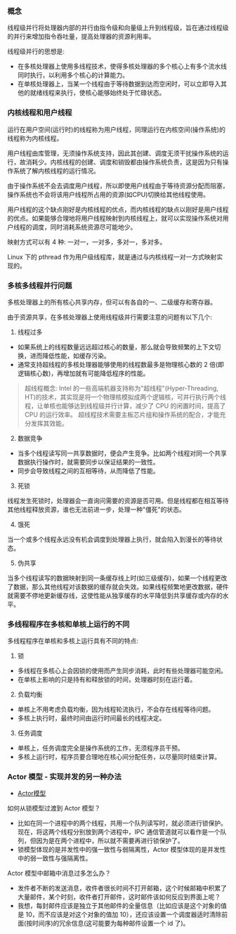 

### 概念

线程级并行将处理器内部的并行由指令级和向量级上升到线程级，旨在通过线程级的并行来增加指令吞吐量，提高处理器的资源利用率。

线程级并行的思想是:
- 在多核处理器上使用多线程技术，使得多核处理器的多个核心上有多个流水线同时执行，以利用多个核心的计算能力。
- 在单核处理器上，当某一个线程由于等待数据到达而空闲时，可以立即导入其他的就绪线程来执行，使核心能够始终处于忙碌状态。

### 内核线程和用户线程

运行在用户空间(运行时)的线程称为用户线程，同理运行在内核空间(操作系统)的线程称为内核线程。

用户线程由库管理，无须操作系统支持，因此其创建、调度无须干扰操作系统的运行，故消耗少。内核线程的创建、调度和销毁都由操作系统负责，这是因为只有操作系统了解内核线程的运行情况。

由于操作系统不会去调度用户线程，所以即使用户线程由于等待资源分配而阻塞，操作系统也不会将该用户线程所占用的资源(如CPU)切换给其他线程使用。

用户线程的这个缺点刚好是内核线程的优点，而内核线程的缺点以刚好是用户线程的优点。如果能够合理地将用户线程映射到内核线程上，就可以实现操作系统对用户线程的调度，同时消耗系统资源尽可能地少。

映射方式可以有 4 种: 一对一，一对多，多对一，多对多。

Linux 下的 pthread 作为用户级线程库，就是通过与内核线程一对一方式映射实现的。

### 多核多线程并行问题

多核处理器上的所有核心共享内存，但可以有各自的一、二级缓存和寄存器。

由于资源共享，在多核处理器上使用线程级并行需要注意的问题有以下几个:

1. 线程过多

- 如果系统上的线程数量远远超过核心的数量，那么就会导致频繁的上下文切换，进而降低性能，如缓存污染。
- 通常支持超线程的多核处理器能够使用的线程数最多是物理核心数的 2 倍(即逻辑核心数)，再增加就有可能降低程序的性能。

> 超线程概念:
> Intel 的一些高端机器支持称为"超线程"(Hyper-Threading, HT)的技术，其实现是将一个物理核模拟成两个逻辑核，可并行执行两个线程，让单核也能够达到线程级并行计算，减少了 CPU 的闲置时间，提高了 CPU 的运行效率。
> 超线程技术需要主板芯片组和操作系统的配合，才能充分发挥其效能。

2. 数据竞争

- 当多个线程读写同一共享数据时，便会产生竞争。比如两个线程对同一个共享数据执行操作时，就需要同步以保证结果的一致性。
- 同步会导致线程之间的互相等待，从而降低了性能。

3. 死锁

线程发生死锁时，处理器会一直询问需要的资源是否可用。但是线程都在相互等待其他线程释放资源，谁也无法前进一步，处理一种"僵死"的状态。

4. 饿死

当一个或多个线程永远没有机会调度到处理器上执行，就会陷入到漫长的等待状态。

5. 伪共享

当多个线程读写的数据映射到同一条缓存线上时(如三级缓存)，如果一个线程更改了数据，那么其他线程对该数据的缓存就会失效。如果线程频繁地更改数据，硬件就需要不停地更新缓存线，这使性能从独享缓存的水平降低到共享缓存或内存的水平。


### 多线程程序在多核和单核上运行的不同

多线程程序在单核和多核上运行具有不同的特点:

1. 锁

- 多线程在多核心上会因锁的使用而产生同步消耗，此时有些处理器可能空闲。
- 在单核上影响的只是持有和释放锁的时间，处理器时刻在运行着。

2. 负载均衡

- 单核上不用考虑负载均衡，因为线程轮流执行，不会存在线程等待问题。
- 多核上执行时，最终时间由运行时间最长的线程决定。

3. 任务调度

- 单核上，任务调度完全是操作系统的工作，无须程序员干预。
- 多核上运行时，程序员要合理地在核心间分配任务，以尽量同时结束计算。


### Actor 模型 - 实现并发的另一种办法

- [Actor模型](https://www.jianshu.com/p/d803e2a7de8e)

如何从锁模型过渡到 Actor 模型？
- 比如在同一个进程中的两个线程，共用一个队列读写时，就必须进行锁保护。现在，将这两个线程分别放到两个进程中，IPC 通信管道就可以看作是一个队列，但因为是在两个进程中，所以就不需要再进行锁保护了。
- 锁模型体现的是并发性中的强一致性与弱隔离性，Actor 模型体现的是并发性中的弱一致性与强隔离性。

Actor 模型中邮箱中消息过多怎么办？
- 发件者不断的发送消息，收件者很长时间不打开邮箱，这个时候邮箱中积累了大量邮件，某个时刻，收件者打开邮件，这时邮件该如何反应到界面上呢？
- 我想，每封邮件应该是独立于其他邮件的全量信息（比如应该是这个对象的值是 10，而不应该是对这个对象的值加 10），还应该设置一个调度器适时清除前面(按时间序)的冗余信息(这可能要为每种邮件设置一个 id 了)。
